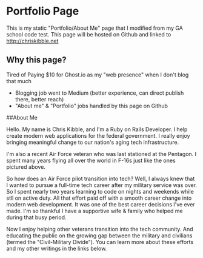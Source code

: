 # Portfolio Page
This is my static "Portfolio/About Me" page that I modified from my GA school code test. This page will be hosted on Github and linked to http://chriskibble.net

## Why this page?
Tired of Paying $10 for Ghost.io as my "web presence" when I don't blog that much  

- Blogging job went to Medium (better experience, can direct publish there, better reach)
- "About me" & "Portfolio" jobs handled by this page on Github

##About Me

Hello. My name is Chris Kibble, and I'm a Ruby on Rails Developer. I help create modern web applications for the federal government. I really enjoy bringing meaningful change to our nation's aging tech infrastructure.

I'm also a recent Air Force veteran who was last stationed at the Pentagon. I spent many years flying all over the world in F-16s just like the ones pictured above.

So how does an Air Force pilot transition into tech? Well, I always knew that I wanted to pursue a full-time tech career after my military service was over. So I spent nearly two years learning to code on nights and weekends while stll on active duty. All that effort paid off with a smooth career change into modern web development. It was one of the best career decisions I've ever made. I'm so thankful I have a supportive wife & family who helped me during that busy period.

Now I enjoy helping other veterans transition into the tech community. And educating the public on the growing gap between the military and civilians (termed the "Civil-Military Divide"). You can learn more about these efforts and my other writings in the links below.